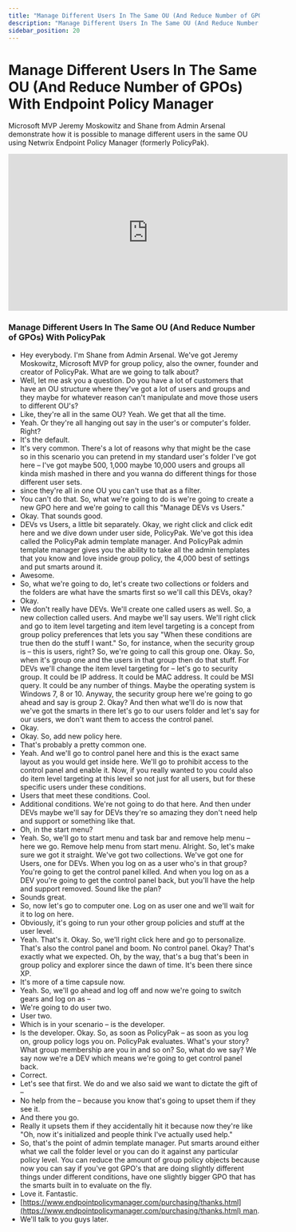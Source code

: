 ```yaml
---
title: "Manage Different Users In The Same OU (And Reduce Number of GPOs) With Endpoint Policy Manager"
description: "Manage Different Users In The Same OU (And Reduce Number of GPOs) With Endpoint Policy Manager"
sidebar_position: 20
---
```


# Manage Different Users In The Same OU (And Reduce Number of GPOs) With Endpoint Policy Manager

Microsoft MVP Jeremy Moskowitz and Shane from Admin Arsenal demonstrate how it is possible to manage
different users in the same OU using Netwrix Endpoint Policy Manager (formerly PolicyPak).

<iframe width="560" height="315" src="https://www.youtube.com/embed/0A-JsCUug4o?si=d93xPzB3b4oy9-g-" title="YouTube video player" frameborder="0" allow="accelerometer; autoplay; clipboard-write; encrypted-media; gyroscope; picture-in-picture; web-share" referrerpolicy="strict-origin-when-cross-origin" allowfullscreen></iframe>

### Manage Different Users In The Same OU (And Reduce Number of GPOs) With PolicyPak

- Hey everybody. I'm Shane from Admin Arsenal. We've got Jeremy Moskowitz, Microsoft MVP for group
  policy, also the owner, founder and creator of PolicyPak. What are we going to talk about?
- Well, let me ask you a question. Do you have a lot of customers that have an OU structure where
  they've got a lot of users and groups and they maybe for whatever reason can't manipulate and move
  those users to different OU's?
- Like, they're all in the same OU? Yeah. We get that all the time.
- Yeah. Or they're all hanging out say in the user's or computer's folder. Right?
- It's the default.
- It's very common. There's a lot of reasons why that might be the case so in this scenario you can
  pretend in my standard user's folder I've got here – I've got maybe 500, 1,000 maybe 10,000 users
  and groups all kinda mish mashed in there and you wanna do different things for those different
  user sets.
- since they're all in one OU you can't use that as a filter.
- You can't do that. So, what we're going to do is we're going to create a new GPO here and we're
  going to call this "Manage DEVs vs Users."
- Okay. That sounds good.
- DEVs vs Users, a little bit separately. Okay, we right click and click edit here and we dive down
  under user side, PolicyPak. We've got this idea called the PolicyPak admin template manager. And
  PolicyPak admin template manager gives you the ability to take all the admin templates that you
  know and love inside group policy, the 4,000 best of settings and put smarts around it.
- Awesome.
- So, what we're going to do, let's create two collections or folders and the folders are what have
  the smarts first so we'll call this DEVs, okay?
- Okay.
- We don't really have DEVs. We'll create one called users as well. So, a new collection called
  users. And maybe we'll say users. We'll right click and go to item level targeting and item level
  targeting is a concept from group policy preferences that lets you say "When these conditions are
  true then do the stuff I want." So, for instance, when the security group is – this is users,
  right? So, we're going to call this group one. Okay. So, when it's group one and the users in that
  group then do that stuff. For DEVs we'll change the item level targeting for – let's go to
  security group. It could be IP address. It could be MAC address. It could be MSI query. It could
  be any number of things. Maybe the operating system is Windows 7, 8 or 10. Anyway, the security
  group here we're going to go ahead and say is group 2. Okay? And then what we'll do is now that
  we've got the smarts in there let's go to our users folder and let's say for our users, we don't
  want them to access the control panel.
- Okay.
- Okay. So, add new policy here.
- That's probably a pretty common one.
- Yeah. And we'll go to control panel here and this is the exact same layout as you would get inside
  here. We'll go to prohibit access to the control panel and enable it. Now, if you really wanted to
  you could also do item level targeting at this level so not just for all users, but for these
  specific users under these conditions.
- Users that meet these conditions. Cool.
- Additional conditions. We're not going to do that here. And then under DEVs maybe we'll say for
  DEVs they're so amazing they don't need help and support or something like that.
- Oh, in the start menu?
- Yeah. So, we'll go to start menu and task bar and remove help menu – here we go. Remove help menu
  from start menu. Alright. So, let's make sure we got it straight. We've got two collections. We've
  got one for Users, one for DEVs. When you log on as a user who's in that group? You're going to
  get the control panel killed. And when you log on as a DEV you're going to get the control panel
  back, but you'll have the help and support removed. Sound like the plan?
- Sounds great.
- So, now let's go to computer one. Log on as user one and we'll wait for it to log on here.
- Obviously, it's going to run your other group policies and stuff at the user level.
- Yeah. That's it. Okay. So, we'll right click here and go to personalize. That's also the control
  panel and boom. No control panel. Okay? That's exactly what we expected. Oh, by the way, that's a
  bug that's been in group policy and explorer since the dawn of time. It's been there since XP.
- It's more of a time capsule now.
- Yeah. So, we'll go ahead and log off and now we're going to switch gears and log on as –
- We're going to do user two.
- User two.
- Which is in your scenario – is the developer.
- Is the developer. Okay. So, as soon as PolicyPak – as soon as you log on, group policy logs you
  on. PolicyPak evaluates. What's your story? What group membership are you in and so on? So, what
  do we say? We say now we're a DEV which means we're going to get control panel back.
- Correct.
- Let's see that first. We do and we also said we want to dictate the gift of –
- No help from the – because you know that's going to upset them if they see it.
- And there you go.
- Really it upsets them if they accidentally hit it because now they're like "Oh, now it's
  initialized and people think I've actually used help."
- So, that's the point of admin template manager. Put smarts around either what we call the folder
  level or you can do it against any particular policy level. You can reduce the amount of group
  policy objects because now you can say if you've got GPO's that are doing slightly different
  things under different conditions, have one slightly bigger GPO that has the smarts built in to
  evaluate on the fly.
- Love it. Fantastic.
- [https://www.endpointpolicymanager.com/purchasing/thanks.html](https://www.endpointpolicymanager.com/purchasing/thanks.html) man.
- We'll talk to you guys later.

